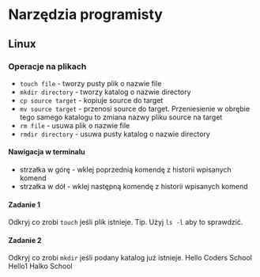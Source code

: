 # Narzędzia programisty

## Linux

### Operacje na plikach

* `touch file` - tworzy pusty plik o nazwie file
* `mkdir directory` - tworzy katalog o nazwie directory
* `cp source target` - kopiuje source do target
* `mv source target` - przenosi source do target. Przeniesienie w obrębie tego samego katalogu to zmiana nazwy pliku source na target
* `rm file` - usuwa plik o nazwie file
* `rmdir directory` - usuwa pusty katalog o nazwie directory

#### Nawigacja w terminalu

* strzałka w górę - wklej poprzednią komendę z historii wpisanych komend
* strzałka w dół - wklej następną komendę z historii wpisanych komend

#### Zadanie 1

Odkryj co zrobi `touch` jeśli plik istnieje.
Tip. Użyj `ls -l` aby to sprawdzić.

#### Zadanie 2

Odkryj co zrobi `mkdir` jeśli podany katalog już istnieje.
Hello Coders School
Hello1
Halko School
